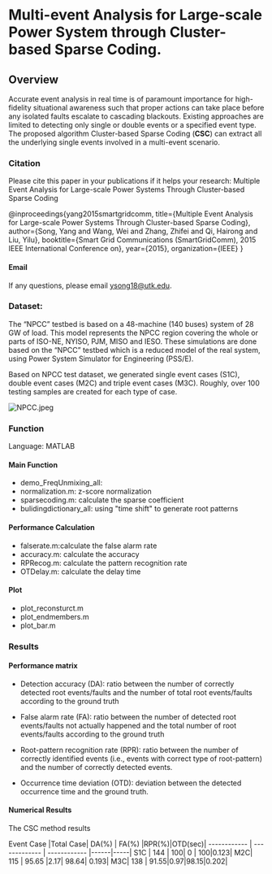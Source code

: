 # Multi-event Analysis for Large-scale Power System through Cluster-based Sparse Coding.

## Overview

Accurate event analysis in real time is of paramount
importance for high-fidelity situational awareness such that proper actions can take place before any isolated faults escalate to cascading blackouts. Existing approaches are limited to detecting only single
or double events or a specified event type. The proposed algorithm Cluster-based Sparse Coding (**CSC**) can extract all the underlying single events involved in a multi-event scenario.

### Citation
Please cite this paper in your publications if it helps your research:
Multiple Event Analysis for Large-scale Power Systems Through Cluster-based Sparse Coding

@inproceedings{yang2015smartgridcomm,
  title={Multiple Event Analysis for Large-scale Power Systems Through Cluster-based Sparse Coding},
  author={Song, Yang and Wang, Wei and Zhang, Zhifei and Qi, Hairong and Liu, Yilu},
  booktitle={Smart Grid Communications (SmartGridComm), 2015 IEEE International Conference on},
  year={2015},
  organization={IEEE}
}



#### Email

If any questions, please email <ysong18@utk.edu>.

### Dataset:
The “NPCC” testbed is based on a 48-machine (140 buses) system of 28 GW of load. This model represents the NPCC region covering the whole or parts of ISO-NE, NYISO, PJM, MISO and IESO. These simulations are done based on the “NPCC” testbed which is a reduced model of the real system, using Power System Simulator for Engineering (PSS/E).

Based on NPCC test dataset, we generated single event cases (S1C), double event cases (M2C) and triple event cases (M3C). Roughly, over 100 testing samples are created for each type of case.

![NPCC.jpeg](https://bitbucket.org/repo/Lg4jdo/images/4100919883-NPCC.jpeg)

### Function
Language: MATLAB
#### Main Function

* demo_FreqUnmixing_all:
* normalization.m: z-score normalization
* sparsecoding.m: calculate the sparse coefficient
* bulidingdictionary_all: using "time shift" to generate root patterns



#### Performance Calculation

* falserate.m:calculate the false alarm rate
* accuracy.m: calculate the accuracy
* RPRecog.m: calculate the pattern recognition rate
* OTDelay.m: calculate the delay time

#### Plot
* plot_reconsturct.m
* plot_endmembers.m
* plot_bar.m



### Results
#### Performance matrix
* Detection accuracy (DA): ratio between the number of
correctly detected root events/faults and the number of
total root events/faults according to the ground truth

* False alarm rate (FA): ratio between the number of
detected root events/faults not actually happened and the
total number of root events/faults according to the ground
truth

* Root-pattern recognition rate (RPR): ratio between the
number of correctly identified events (i.e., events with correct type of root-pattern) and the number of correctly
detected events.

* Occurrence time deviation (OTD): deviation between the
detected occurrence time and the ground truth.

#### Numerical Results

The CSC method results

 Event Case  |Total Case| DA(%) | FA(%) |RPR(%)|OTD(sec)|
------------ | ------------- | ------------ |------|-----|
S1C | 144  | 100| 0 | 100|0.123|
M2C| 115  | 95.65 |2.17| 98.64| 0.193|
M3C| 138  | 91.55|0.97|98.15|0.202|